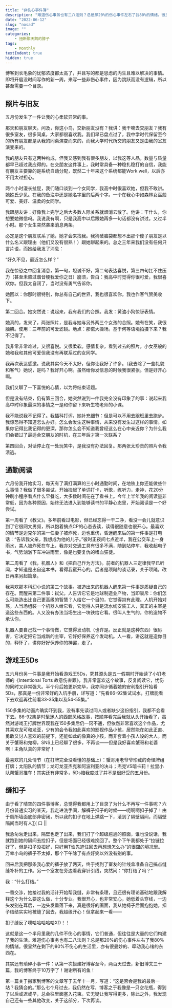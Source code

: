 ```yaml
---
title: "非伤心事件簿"
description: "难道伤心事务也有二八法则？总是那20%的伤心事件左右了我80%的情绪。很显然在剩下的80%不伤心的生活里，亦有很曼妙的、牵动我心绪的东西在。"
date: "2022-06-12"
slug: "nosad"
image: ""
categories:
    - 扭断那天鹅的脖子
tags:
    - Monthly
textIndent: true
hidden: true 
---
```


博客到长毛象的忧郁浓度都太高了，并且写的都是思虑的内生且难以解决的事情。即将开启没时间写作的新一周，来写一些非伤心事件，因为跳跃而没有逻辑，所以甚至需要一个目录。

## 照片与旧友

五月份发生了一件让我的心柔软异常的事。

那天和朋友聊天。问及，你这小鸟，交新朋友没有？我讲：我干嘛去交朋友？我有很多室友，很多同桌，大家都很喜欢我。我们早已盘点过了，我中学时代保留至今的所有朋友都是从我的同桌演变而来的，而我大学时代所交的朋友又是由我的室友演变来的。

我的朋友只有这两种构成，但我又感到我有很多朋友，以我这等人品，数量与质量都早已超过我应得的。在交朋友这件事上，我时常具备一种稳扎稳打的自信，我能有朋友主要靠的是系统自动分配，既然二十年来这个系统都能Work well，以后亦不用太过担心。

两个小时漫长扯屁，我们随口谈到一个女同学，我高中时很喜欢她，但我不敢讲。她姓氏少见。在我的备注中还是她名字里的后两个字。一个在我心中如森林女巫般可爱、美好、温柔的女同学。

我跟朋友讲：好像我上完学之后大多数人际关系就烟消云散了。他讲：干什么，你想要她微信吗。我说我有啊，只是我高中以后跟她再多一句话都没有讲过。又过半小时。那个女生突然袭来消息两条。

必定是这个朋友联系了她，她才会来找我。我猜破脑袋都想不出那个傻子朋友是以什么名义跟理由（他们又没有很熟！）跟她聊起来的。总之三年来我们没有任何只言片语，而她给我发了消息：

“好久不见，最近怎么样？”

我在惊恐之中回复消息，第一句，坦诚不好，第二句表达喜悦，第三四句扛不住压力（甚至未熬过谐音梗我爱你之日）崩溃，告白：我高中时觉得你很可爱，我很喜欢你。但我太自闭了，当时没有勇气告诉你。

她回以：你那时很特别，你总有自己的世界，我也很喜欢你。我也作客气赞美收下。

第二回合。她突然说：说起来，我有我们的合照。我发：黄油小狗惊讶表情。

她真的，发来了，两张照片，是我与她与另外两三个女孩的合照。她有在笑，我很腼腆。使用：三年前的可爱滤镜。地点：那偌大操场。基于何等语境拍摄下来？我不记得了。

我非常非常难过，又很喜悦。又很柔软。感情复杂，看到过去的照片。小女巫般的她和我和其他可爱但我没有再联系过的女同学。

我再次表达感激。说我其实今天不太好，但你让我好了许多。（我去除了一些礼貌和客气）她说，是吗？我好开心啊。虽然给你发信息的时候我很紧张。但是好开心啊。

我们又聊了一下喜悦的心情，以为将结束话题。

但是没有结束，仍有第三回合，她突然说到一件我完全没有印象了的事：说起来我高中时印象最深的事情之一是和你留下来听生物老师的小课。

我不能说我不记得了。我插科打诨，她补充细节：但是可以不用去跟班里去跑步。我惊恐得不知道怎么办好。怎么会发生这种事情，从来没有发生过这样的事情。如果你记得比我记得的更深，那你怎么会不知道我曾经这么在心中亲近你？为什么我们会错过了最适合交朋友的时机，在三年后才第一次联系？

第四回合，对话停止在一处玩笑中，是我没有办法回复。那两张太珍贵的照片令我溃逃。

## 通勤阅读

六月份我开始实习，每天有了满打满算的三小时通勤时间，在地铁上你还能做些什么事情？我做了很多尝试，开始捡起了单词打卡，听歌，练听力，走神，花20分钟刷小程序看点什么早餐吃，大多数时间花在了看书上。今年上半年我的阅读量非常低，因为各种原因，始终无法进入到能够读书的平静心态里，开始阅读是一个好尝试。

第一周看了《教父》。多年前看过电影，但已经忘得一干二净，看没一会儿就意识到了它很网文男频，所以抱着搞点CP的心态去读，读得很随意也很开心。最喜欢的情节是迈克尔的第一任妻子被炸死，迈也重伤，昏迷醒来后的第一件事是打电话：“告诉我父亲，我想成为他的儿子。”彼时正夜间七点近半，我在公交车上一身雨水，美人被炸死在车上，我亦对交通工具有很多不满，随到站停车，我收起电子书，气势汹汹下车冲进雨里，像是也要复仇的嗜血狂徒。

第二周看了《我，机器人》和《把自己作为方法》。前者的机器人三定律我早已听闻，才知道是出自这本书，看得我蛮开心的。后者是项飚的谈话录，关于项飚，改日再来另起篇章。

我喜欢那本科幻小说的第三个故事。被造出来的机器人醒来第一件事是质疑自己的存在。而醒来第二件事：弑父。人告诉它它是地球制造业产物，当即驳斥：你们怎么可能造出比自己更高级的智慧？人给它一个目的，它觉得岂有此理。人机开始对骂，人当场组装一个机器人给它看，它觉得人只是流水线安装工人，真正的主宰是造这些东西的。人又没有办法当场生出一块铁给它看。很叫人生气的，你的造物不承认你。

机器人要自己找一个事情做，它觉得发动机（也许是。反正就是这种东西）很厉害，它决定把它当成新的主宰，它好好保养这个发动机。人一看，讲这就是造你目的，释怀了，讲你好好保养你的神罢，走了。

## 游戏王5Ds

五六月份另一件事是我开始看游戏王5Ds，究其源头是五一假期时开始读了小钉老师的《Intentional Torts 故意伤害罪》，我非常喜欢这个故事，反复阅读它，忧伤的同时又非常强大。半个月后她更新完毕，我亦同步循着她的安利指引开始看5Ds，那真是一份非常好的入坑手册，详写道：“先看86-92集试试水，打牌能看下去欢迎再往前看33-35集以及54-55集。”

150多集的动画片确实吓到我，没有事先读过同人或者缺少这份指引，我都不会看下去。86-92集是时髦迷人的西部风格故事，按顺序看完后我就从头开始看了，虽然对游戏王打牌世界观我在150多集后仍一窍不通，但依然非常喜欢这个作品，尤其喜欢龙可和龙亚，少有的会令我如此喜欢的影视作品小孩，居然能在如此正直、勇敢又讨人喜欢的前提下，还能如此的像真的小孩，而非套着小孩人设的大人。而关于蟹哥和鬼柳，SNS上已经聊了很多，不再谈——但是我好喜欢蟹哥和老婆啊！主角队真的非常好！

最喜欢的几处情节（在打牌完全没看懂的基础上）：蟹哥用老爷爷珍藏的奇怪牌组打牌；太阳队的情节；龙可龙亚杰克和阿波利亚的决斗；杰克VS暗卡莉！拉里小队帮蟹哥推车！其实还有非常多，5Ds陪我度过了并不是很好受的五月份。

## 缝扣子

由于看了晴空的四件事博客，总觉得我都用上了目录了为什么不再写一件事呢？六月份普通实习的某天，我走进洗手间，解裤子扣子的时候——呃啊啊扣子掉了！由于厕所墙面底部非密闭，所以我的扣子在地上弹跳一下，滚到了隔壁隔间，而隔壁隔间当时有人∑( 口 ||

我急匆匆走出来，隔壁也走了出来，我们打了个超级尴尬的照面，谁也没说话，我就跑到她的隔间去捡扣子，但是场面已经很难挽回了。整个下午我都处于“拉链拉好了，但是扣子没扣好，只好用T恤先遮住回去再想想怎么办”的很囧的境况里。万幸小鸟的裤子不太掉，那个下午除了有点好笑以外没有别的事。

回来后我把那条我心爱的裤子放了两天，终于找到了室友的针线盒准备自己搞点缝缝补补的工作。另一个室友在旁边看我穿针引线，突然问：“你打结了吗？”

我：“什么打结。”

一番交涉，她接过我的活计开始帮我缝，非常有条理，且还很有理论基础地跟我解释这个为什么要这么做，十分专业。我很开心，也非常安心，她低着头穿线，一边头发别在耳后，一边头发垂落下来，真是很好的画面，我从她椅子后面抱抱她。扣子结结实实地被缝了回去，我超级开心！但拿起来一看——

扣子缝反了噗哈哈哈哈哈XD！！

这就是这一个半月里我的几件不伤心的事情，它们普通，但往往是大量的它们构建了我的生活。难道伤心事务也有二八法则？总是那20%的伤心事件左右了我80%的情绪。很显然在剩下的80%不伤心的生活里，亦有很曼妙的、牵动我心绪的东西在。

其实还有琐碎小事一件：从第一次搭建好博客至今，两百天过去，新旧博文三十篇，我的博客终于10万字了！谢谢所有的鱼！

第一篇关于搬家到博客的文章写于去年十一月，写道：“这是否会是我的最后一站？我猜会的。”那么七个月过去，我仍然在写，博客之于我像是一只空花瓶，得到了以后或迟或早，总会往里面塞入花束。它无疑让我写得更多，除此之外，我发现自己还有一些其他改变，关于这部分，下次再谈。